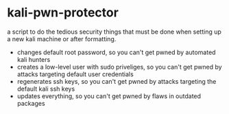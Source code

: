 # kali-pwn-protector

a script to do the tedious security things that must be done when setting up a new kali machine or after formatting.
- changes default root password, so you can't get pwned by automated kali hunters
- creates a low-level user with sudo priveliges, so you can't get pwned by attacks targeting default user credentials
- regenerates ssh keys, so you can't get pwned by attacks targeting the default kali ssh keys
- updates everything, so you can't get pwned by flaws in outdated packages
